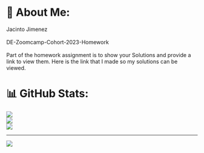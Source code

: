 # 💫 About Me:
Jacinto Jimenez<br><br> DE-Zoomcamp-Cohort-2023-Homework<br><br>Part of the homework assignment is to show your Solutions and provide a link to view them. Here is the link that I made so my solutions can be viewed.

# 📊 GitHub Stats:
![](https://github-readme-stats.vercel.app/api?username=Jjimenez55993292&theme=dark&hide_border=false&include_all_commits=true&count_private=false)<br/>
![](https://github-readme-streak-stats.herokuapp.com/?user=Jjimenez55993292&theme=dark&hide_border=false)<br/>
![](https://github-readme-stats.vercel.app/api/top-langs/?username=Jjimenez55993292&theme=dark&hide_border=false&include_all_commits=true&count_private=false&layout=compact)

---
[![](https://visitcount.itsvg.in/api?id=Jjimenez55993292&icon=0&color=0)](https://visitcount.itsvg.in)

<!-- Proudly created with GPRM ( https://gprm.itsvg.in ) -->
